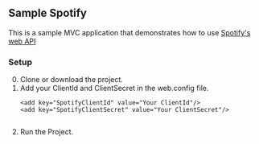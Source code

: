 ## Sample Spotify
This is a sample MVC application that demonstrates how to use [Spotify's web API](https://developer.spotify.com/web-api/)

### Setup
0. Clone or download the project.
0. Add your ClientId and ClientSecret in the web.config file.
	```
    <add key="SpotifyClientId" value="Your ClientId"/>
    <add key="SpotifyClientSecret" value="Your ClientSecret"/>
  
	```
0. Run the Project.

